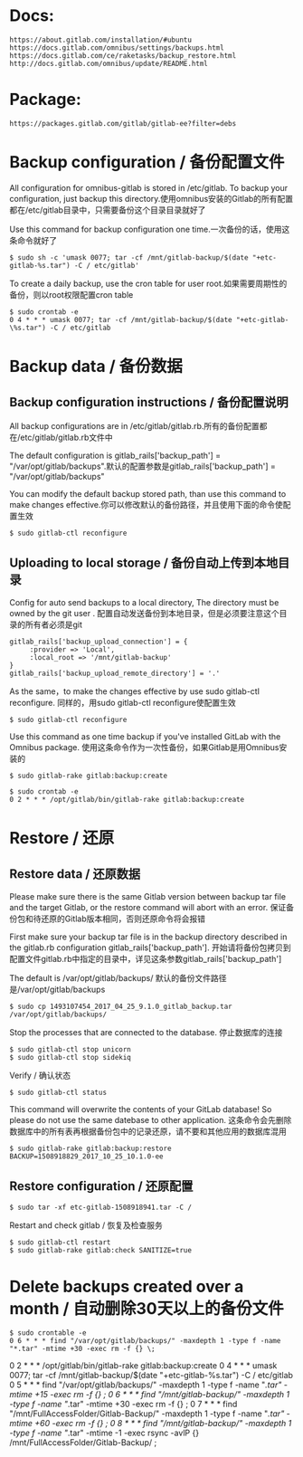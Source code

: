 # Docs:

```
https://about.gitlab.com/installation/#ubuntu
https://docs.gitlab.com/omnibus/settings/backups.html
https://docs.gitlab.com/ce/raketasks/backup_restore.html
http://docs.gitlab.com/omnibus/update/README.html
```

# Package:

```
https://packages.gitlab.com/gitlab/gitlab-ee?filter=debs
```

# Backup configuration / 备份配置文件

All configuration for omnibus-gitlab is stored in /etc/gitlab. To backup your configuration, just backup this directory.使用omnibus安装的Gitlab的所有配置都在/etc/gitlab目录中，只需要备份这个目录目录就好了

Use this command for backup configuration one time.一次备份的话，使用这条命令就好了

```
$ sudo sh -c 'umask 0077; tar -cf /mnt/gitlab-backup/$(date "+etc-gitlab-%s.tar") -C / etc/gitlab'
```

To create a daily backup, use the cron table for user root.如果需要周期性的备份，则以root权限配置cron table

```
$ sudo crontab -e
0 4 * * * umask 0077; tar -cf /mnt/gitlab-backup/$(date "+etc-gitlab-\%s.tar") -C / etc/gitlab
```

# Backup data / 备份数据

## Backup configuration instructions / 备份配置说明

All backup configurations are in /etc/gitlab/gitlab.rb.所有的备份配置都在/etc/gitlab/gitlab.rb文件中

The default configuration is gitlab_rails['backup_path'] = "/var/opt/gitlab/backups".默认的配置参数是gitlab_rails['backup_path'] = "/var/opt/gitlab/backups"

You can modify the default backup stored path, than use this command to make changes effective.你可以修改默认的备份路径，并且使用下面的命令使配置生效

```
$ sudo gitlab-ctl reconfigure
```

## Uploading to local storage / 备份自动上传到本地目录

Config for auto send backups to a local directory, The directory must be owned by the git user . 配置自动发送备份到本地目录，但是必须要注意这个目录的所有者必须是git

```
gitlab_rails['backup_upload_connection'] = {
     :provider => 'Local',
     :local_root => '/mnt/gitlab-backup'      
}
gitlab_rails['backup_upload_remote_directory'] = '.'
```

As the same，to make the changes effective by use sudo gitlab-ctl reconfigure. 同样的，用sudo gitlab-ctl reconfigure使配置生效

```
$ sudo gitlab-ctl reconfigure
```

Use this command as one time backup if you've installed GitLab with the Omnibus package. 使用这条命令作为一次性备份，如果Gitlab是用Omnibus安装的

```
$ sudo gitlab-rake gitlab:backup:create

$ sudo crontab -e
0 2 * * * /opt/gitlab/bin/gitlab-rake gitlab:backup:create
```

# Restore / 还原

## Restore data / 还原数据

Please make sure there is the same Gitlab version between backup tar file and the target Gitlab, or the restore command will abort with an error. 保证备份包和待还原的Gitlab版本相同，否则还原命令将会报错

First make sure your backup tar file is in the backup directory described in the gitlab.rb configuration gitlab_rails['backup_path']. 开始请将备份包拷贝到配置文件gitlab.rb中指定的目录中，详见这条参数gitlab_rails['backup_path']

The default is /var/opt/gitlab/backups/ 默认的备份文件路径是/var/opt/gitlab/backups

```
$ sudo cp 1493107454_2017_04_25_9.1.0_gitlab_backup.tar /var/opt/gitlab/backups/
```

Stop the processes that are connected to the database. 停止数据库的连接

```
$ sudo gitlab-ctl stop unicorn
$ sudo gitlab-ctl stop sidekiq
```

Verify / 确认状态

```
$ sudo gitlab-ctl status
```

This command will overwrite the contents of your GitLab database! So please do not use the same datebase to other application. 这条命令会先删除数据库中的所有表再根据备份包中的记录还原，请不要和其他应用的数据库混用

```
$ sudo gitlab-rake gitlab:backup:restore BACKUP=1508918829_2017_10_25_10.1.0-ee
```

## Restore configuration / 还原配置

```
$ sudo tar -xf etc-gitlab-1508918941.tar -C /
```

Restart and check gitlab / 恢复及检查服务

```
$ sudo gitlab-ctl restart
$ sudo gitlab-rake gitlab:check SANITIZE=true
```

# Delete backups created over a month / 自动删除30天以上的备份文件

```
$ sudo crontable -e
0 6 * * * find "/var/opt/gitlab/backups/" -maxdepth 1 -type f -name "*.tar" -mtime +30 -exec rm -f {} \;

```
0 2 * * * /opt/gitlab/bin/gitlab-rake gitlab:backup:create
0 4 * * * umask 0077; tar -cf /mnt/gitlab-backup/$(date "+etc-gitlab-\%s.tar") -C / etc/gitlab
0 5 * * * find "/var/opt/gitlab/backups/" -maxdepth 1 -type f -name "*.tar" -mtime +15 -exec rm -f {} \;
0 6 * * * find "/mnt/gitlab-backup/" -maxdepth 1 -type f -name "*.tar" -mtime +30 -exec rm -f {} \;
0 7 * * * find "/mnt/FullAccessFolder/Gitlab-Backup/" -maxdepth 1 -type f -name "*.tar" -mtime +60 -exec rm -f {} \;
0 8 * * * find "/mnt/gitlab-backup/" -maxdepth 1 -type f -name "*.tar" -mtime -1 -exec rsync -avlP {} /mnt/FullAccessFolder/Gitlab-Backup/ \;
```
